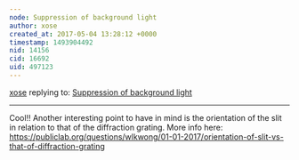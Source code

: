```yaml
---
node: Suppression of background light
author: xose
created_at: 2017-05-04 13:28:12 +0000
timestamp: 1493904492
nid: 14156
cid: 16692
uid: 497123
---
```




[xose](../profile/xose) replying to: [Suppression of background light](../notes/saeed957/05-02-2017/suppression-of-background-light)

----
Cool!! Another interesting point to have in mind is the orientation of the slit in relation to that of the diffraction grating. More info here: https://publiclab.org/questions/wlkwong/01-01-2017/orientation-of-slit-vs-that-of-diffraction-grating